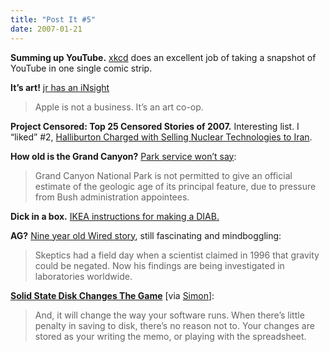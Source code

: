```yaml
---
title: "Post It #5"
date: 2007-01-21
---
```


**Summing up YouTube.** [xkcd][1] does an excellent job of taking a snapshot of YouTube in one single comic strip.

**It’s art!** [jr has an iNsight][2]

> Apple is not a business. It’s an art co-op.

**Project Censored: Top 25 Censored Stories of 2007.** Interesting list. I “liked” #2, [Halliburton Charged with Selling Nuclear Technologies to Iran][3].

**How old is the Grand Canyon?** [Park service won’t say][4]:

> Grand Canyon National Park is not permitted to give an official estimate of the geologic age of its principal feature, due to pressure from Bush administration appointees.

**Dick in a box.** [IKEA instructions for making a DIAB.][5]

**AG?** [Nine year old Wired story][6], still fascinating and mindboggling:

> Skeptics had a field day when a scientist claimed in 1996 that gravity could be negated. Now his findings are being investigated in laboratories worldwide.

[**Solid State Disk Changes The Game**][7] [via [Simon][8]]:

> And, it will change the way your software runs. When there’s little penalty in saving to disk, there’s no reason not to. Your changes are stored as your writing the memo, or playing with the spreadsheet.

[1]: http://xkcd.com/c202.html
[2]: http://blog.unitedheroes.net/archives/p/2408/insight/
[3]: http://www.projectcensored.org/censored_2007/index.htm#18
[4]: http://www.peer.org/news/news_id.php?row_id=801
[5]: http://www.kottke.org/06/12/ikea-dick-in-the-box
[6]: http://www.wired.com/wired/archive/6.03/antigravity.html
[7]: http://blog.labnotes.org/2007/01/12/solid-state-disk-change-the-game/
[8]: http://simonwillison.net/2007/Jan/13/labnotes/

